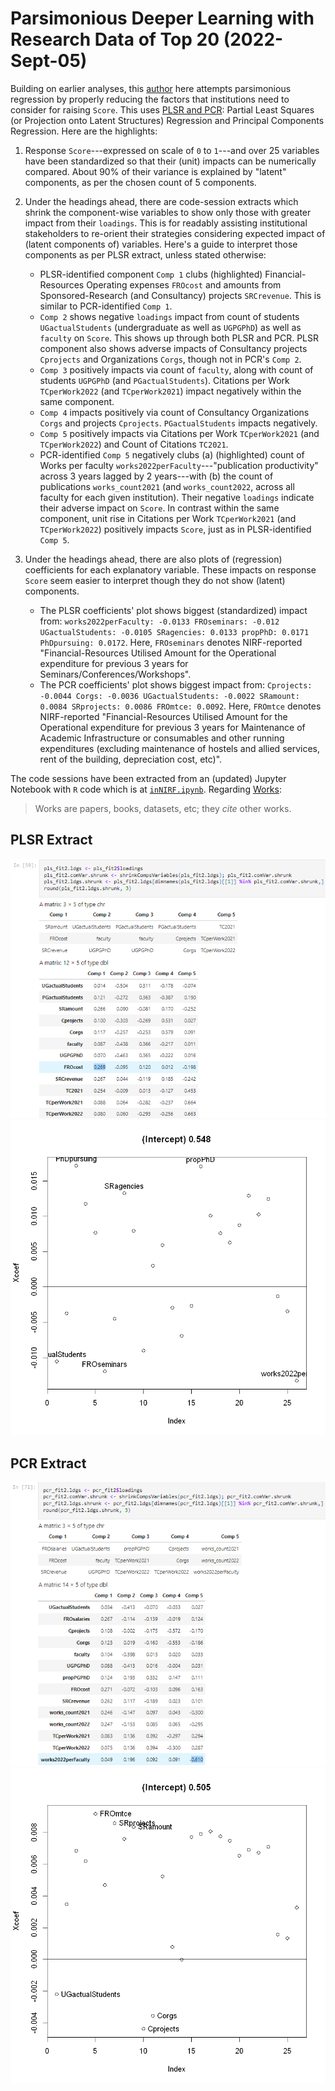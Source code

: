 # Parsimonious Deeper Learning with Research Data of Top 20 (2022-Sept-05)
Building on earlier analyses, this [author](mailto:yadevinit@gmail.com) here attempts parsimonious regression by properly reducing the factors that institutions need to consider for raising `Score`. This uses [PLSR and PCR](http://www.science.smith.edu/~jcrouser/SDS293/labs/lab11-r.html): Partial Least Squares (or Projection onto Latent Structures) Regression and Principal Components Regression. Here are the highlights:

1.    Response `Score`---expressed on scale of `0` to `1`---and over 25 variables have been standardized so that their (unit) impacts can be numerically compared. About 90% of their variance is explained by "latent" components, as per the chosen count of 5 components.
2.    Under the headings ahead, there are code-session extracts which shrink the component-wise variables to show only those with greater impact from their `loadings`. This is for readably assisting institutional stakeholders to re-orient their strategies considering expected impact of (latent components of) variables. Here's a guide to interpret those components as per PLSR extract, unless stated otherwise:
      +    PLSR-identified component `Comp 1` clubs (highlighted) Financial-Resources Operating expenses `FROcost` and amounts from Sponsored-Research (and Consultancy) projects `SRCrevenue`. This is similar to PCR-identified `Comp 1`.
      +    `Comp 2` shows negative `loadings` impact from count of students `UGactualStudents` (undergraduate as well as `UGPGPhD`) as well as `faculty` on `Score`. This shows up through both PLSR and PCR. PLSR component also shows adverse impacts of Consultancy projects `Cprojects` and Organizations `Corgs`, though not in PCR's `Comp 2`.
      +    `Comp 3` positively impacts via count of `faculty`, along with count of students `UGPGPhD` (and `PGactualStudents`). Citations per Work `TCperWork2022` (and `TCperWork2021`) impact negatively within the same component.
      +    `Comp 4` impacts positively via count of Consultancy Organizations `Corgs` and projects `Cprojects`. `PGactualStudents` impacts negatively.
      +    `Comp 5` positively impacts via Citations per Work `TCperWork2021` (and `TCperWork2022`) and Count of Citations `TC2021`.
      +    PCR-identified `Comp 5` negatively clubs (a) (highlighted) count of Works per faculty `works2022perFaculty`---"publication productivity" across 3 years lagged by 2 years---with (b) the count of publications `works_count2021` (and `works_count2022`, across all faculty for each given institution). Their negative `loadings` indicate their adverse impact on `Score`. In contrast within the same component, unit rise in Citations per Work `TCperWork2021` (and `TCperWork2022`) positively impacts `Score`, just as in PLSR-identified `Comp 5`.
   
3.    Under the headings ahead, there are also plots of (regression) coefficients for each explanatory variable. These impacts on response `Score` seem easier to interpret though they do not show (latent) components.
      +   The PLSR coefficients' plot shows biggest (standardized) impact from: `works2022perFaculty: -0.0133 FROseminars: -0.012 UGactualStudents: -0.0105 SRagencies: 0.0133 propPhD: 0.0171 PhDpursuing: 0.0172`. Here, `FROseminars` denotes NIRF-reported "Financial-Resources Utilised Amount for the Operational expenditure for previous 3 years for Seminars/Conferences/Workshops".
      +   The PCR coefficients' plot shows biggest impact from: `Cprojects: -0.0044 Corgs: -0.0036 UGactualStudents: -0.0022 SRamount: 0.0084 SRprojects: 0.0086 FROmtce: 0.0092`. Here, `FROmtce` denotes NIRF-reported "Financial-Resources Utilised Amount for the Operational expenditure for previous 3 years for Maintenance of Academic Infrastructure or consumables and other running expenditures (excluding maintenance of hostels and allied services, rent of the building, depreciation cost, etc)".

The code sessions have been extracted from an (updated) Jupyter Notebook with `R` code which is at [`inNIRF.ipynb`](./worldClass/inNIRF-2022Sept05-1813.ipynb). Regarding [Works](https://docs.openalex.org/):

>    Works are papers, books, datasets, etc; they *cite* other works.

## PLSR Extract
![](./worldClass/PLSRcomps.png)
![](./worldClass/pls_fit2plotXcoef.png)

## PCR Extract
![](./worldClass/PCRcomps.png)
![](./worldClass/pcr_fit2plotXcoef.png)
